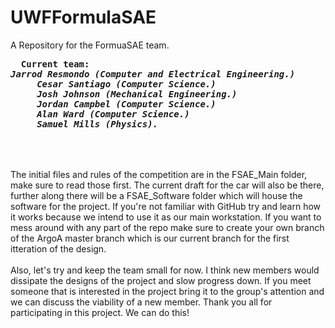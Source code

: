 # UWFFormulaSAE

A Repository for the FormuaSAE team.<br/>

<div>
 <b><pre>
  Current team:<br/><i>Jarrod Resmondo (Computer and Electrical Engineering.)
	 Cesar Santiago (Computer Science.)
	 Josh Johnson (Mechanical Engineering.)
	 Jordan Campbel (Computer Science.)
	 Alan Ward (Computer Science.)
	 Samuel Mills (Physics).</i>
 </pre></b><br /><br />
</div>

<div>
	The initial files and rules of the competition are in the FSAE_Main folder, make sure to read those first.
	The current draft for the car will also be there, further along there will be a FSAE_Software folder which will house the
software for the project. If you're not familiar with GitHub try and learn how it works because we intend to use it as our main workstation. If you want to mess around with any part of the repo make sure to create your own branch of the ArgoA master branch which is our current branch for the first itteration of the design.
	<br /><br />
	Also, let's try and keep the team small for now. I think new members would dissipate the designs of the project and slow progress down. If you meet someone that is interested in the project bring it to the group's attention and we can discuss the viability of a new member. Thank you all for participating in this project. We can do this!
</div>
